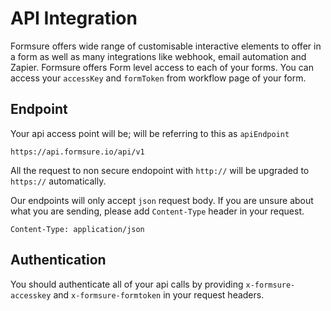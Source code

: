 # API Integration

Formsure offers wide range of customisable interactive elements to offer in a form as well as many integrations like webhook, email automation and Zapier. Formsure offers Form level access to each of your forms. You can access your `accessKey` and `formToken` from workflow page of your form.

## Endpoint

Your api access point will be; will be referring to this as `apiEndpoint`

```text
https://api.formsure.io/api/v1
```

All the request to non secure endopoint with `http://` will be upgraded to `https://` automatically.

Our endpoints will only accept `json` request body. If you are unsure about what you are sending, please add `Content-Type` header in your request.

```text
Content-Type: application/json
```

## Authentication

You should authenticate all of your api calls by providing `x-formsure-accesskey` and `x-formsure-formtoken` in your request headers.
